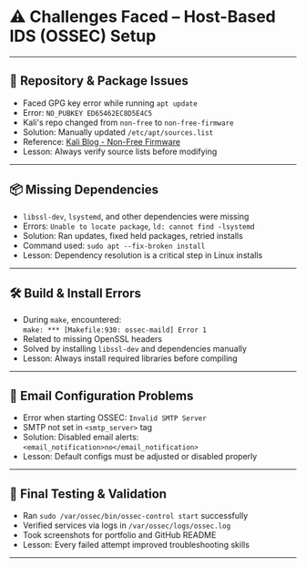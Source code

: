 # ⚠️ Challenges Faced – Host-Based IDS (OSSEC) Setup

---

## 🧩 Repository & Package Issues

- Faced GPG key error while running `apt update`  
- Error: `NO_PUBKEY ED65462EC8D5E4C5`  
- Kali's repo changed from `non-free` to `non-free-firmware`  
- Solution: Manually updated `/etc/apt/sources.list`  
- Reference: [Kali Blog - Non-Free Firmware](https://www.kali.org/blog/non-free-firmware-transition)  
- Lesson: Always verify source lists before modifying  

---

## 📦 Missing Dependencies

- `libssl-dev`, `lsystemd`, and other dependencies were missing  
- Errors: `Unable to locate package`, `ld: cannot find -lsystemd`  
- Solution: Ran updates, fixed held packages, retried installs  
- Command used: `sudo apt --fix-broken install`  
- Lesson: Dependency resolution is a critical step in Linux installs  

---

## 🛠️ Build & Install Errors

- During `make`, encountered:  
  `make: *** [Makefile:930: ossec-maild] Error 1`  
- Related to missing OpenSSL headers  
- Solved by installing `libssl-dev` and dependencies manually  
- Lesson: Always install required libraries before compiling  

---

## 📧 Email Configuration Problems

- Error when starting OSSEC: `Invalid SMTP Server`  
- SMTP not set in `<smtp_server>` tag  
- Solution: Disabled email alerts:  
  `<email_notification>no</email_notification>`  
- Lesson: Default configs must be adjusted or disabled properly  

---

## 🧪 Final Testing & Validation

- Ran `sudo /var/ossec/bin/ossec-control start` successfully  
- Verified services via logs in `/var/ossec/logs/ossec.log`  
- Took screenshots for portfolio and GitHub README  
- Lesson: Every failed attempt improved troubleshooting skills  

---
